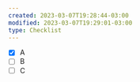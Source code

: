 ```yaml
---
created: 2023-03-07T19:28:44-03:00
modified: 2023-03-07T19:29:01-03:00
type: Checklist
---
```


- [x] A
- [ ] B
- [ ] C
